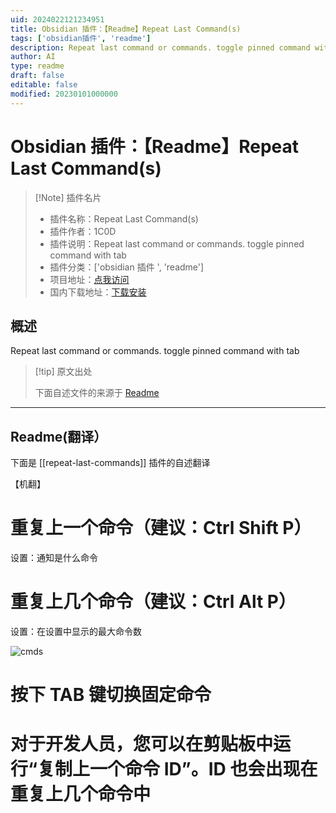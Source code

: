```yaml
---
uid: 2024022121234951
title: Obsidian 插件：【Readme】Repeat Last Command(s)
tags: ['obsidian插件', 'readme']
description: Repeat last command or commands. toggle pinned command with tab
author: AI
type: readme
draft: false
editable: false
modified: 20230101000000
---
```


# Obsidian 插件：【Readme】Repeat Last Command(s)

> [!Note] 插件名片
> - 插件名称：Repeat Last Command(s)
> - 插件作者：1C0D
> - 插件说明：Repeat last command or commands. toggle pinned command with tab
> - 插件分类：['obsidian 插件 ', 'readme']
> - 项目地址：[点我访问](https://github.com/1C0D/obsidian-repeat-last-commands)
> - 国内下载地址：[下载安装](https://pkmer.cn/products/plugin/pluginMarket/?repeat-last-commands)

## 概述

Repeat last command or commands. toggle pinned command with tab

> [!tip] 原文出处
>
>下面自述文件的来源于 [Readme](https://ghproxy.net/https://raw.githubusercontent.com/1C0D/obsidian-repeat-last-commands/master/README.md)
>

---

## Readme(翻译）

下面是 [[repeat-last-commands]] 插件的自述翻译

【机翻】

# 重复上一个命令（建议：Ctrl Shift P）

设置：通知是什么命令

# 重复上几个命令（建议：Ctrl Alt P）

设置：在设置中显示的最大命令数

![cmds](https://cdn.pkmer.cn/covers/repeat-last-commands_2_0.png!pkmer)

# 按下 TAB 键切换固定命令

# 对于开发人员，您可以在剪贴板中运行“复制上一个命令 ID”。ID 也会出现在重复上几个命令中